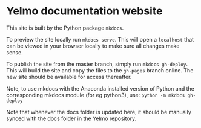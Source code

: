 # Yelmo documentation website

This site is built by the Python package `mkdocs`.

To preview the site locally run `mkdocs serve`. This
will open a `localhost` that can be viewed in your browser
locally to make sure all changes make sense.

To publish the site from the master branch, simply
run `mkdocs gh-deploy`. This will build the site and
copy the files to the `gh-pages` branch online. The
new site should be available for access thereafter.

Note, to use mkdocs with the Anaconda installed version of Python
and the corresponding mkdocs module (for eg python3), use:
`python -m mkdocs gh-deploy`

Note that whenever the docs folder is updated here, it should be
manually synced with the docs folder in the Yelmo repository.
